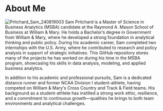 # About Me
![Pritchard_Sam_240819003](https://github.com/user-attachments/assets/45c8534d-0908-4147-83c2-a5a75b8f0c58)
Sam Pritchard is a Master of Science in Business Analytics (MSBA) candidate at the Raymond A. Mason School of Business at William & Mary. He holds a Bachelor’s degree in Government from William & Mary, where he developed a strong foundation in analytical thinking and public policy. During his academic career, Sam completed two internships with the U.S. Army, where he contributed to research and policy analysis in support of strategic initiatives. This GitHub repository stores many of the projects he has worked on during his time in the MSBA program, showcasing his skills in data analysis, modeling, and applied business analytics.

In addition to his academic and professional pursuits, Sam is a dedicated distance runner and former NCAA Division I student-athlete, having competed on William & Mary's Cross Country and Track & Field teams. His background as a student-athlete has instilled a strong work ethic, resilience, and a commitment to continuous growth—qualities he brings to both team environments and analytical challenges.
